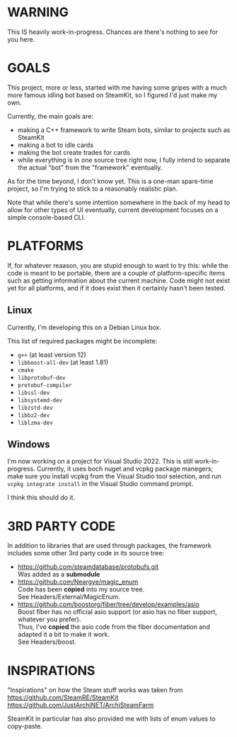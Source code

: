 # WARNING

This IS heavily work-in-progress. Chances are there's nothing to see for you here.

# GOALS

This project, more or less, started with me having some gripes with a much more
famous idling bot based on SteamKit, so I figured I'd just make my own.

Currently, the main goals are:

* making a C++ framework to write Steam bots, similar to projects such as SteamKit
* making a bot to idle cards
* making the bot create trades for cards
* while everything is in one source tree right now, I fully intend to separate the
actual "bot" from the "framework" eventually.

As for the time beyond, I don't know yet. This is a one-man spare-time project,
so I'm trying to stick to a reasonably realistic plan.

Note that while there's some intention somewhere in the back of my
head to allow for other types of UI eventually, current development
focuses on a simple console-based CLI.

# PLATFORMS

If, for whatever reaason, you are stupid enough to want to try this:
while the code is meant to be portable, there are a couple of
platform-specific items such as getting information about the current
machine. Code might not exist yet for all platforms, and if it does
exist then it certainly hasn't been tested.

## Linux

Currently, I'm developing this on a Debian Linux box.

This list of required packages might be incomplete:

* `g++` (at least version 12)
* `libboost-all-dev` (at least 1.81)
* `cmake`
* `libprotobuf-dev`
* `protobuf-compiler`
* `libssl-dev`
* `libsystemd-dev`
* `libzstd-dev`
* `libbz2-dev`
* `liblzma-dev`

## Windows

I'm now working on a project for Visual Studio 2022. This is still work-in-progress.
Currently, it uses boch nuget and vcpkg package manegers; make sure you install vcpkg from the Visual Studio tool selection, and run `vcpkg integrate install` in the Visual Studio command prompt.

I think this should do it.

# 3RD PARTY CODE

In addition to libraries that are used through packages, the framework includes some other 3rd party code in its source tree:

* https://github.com/steamdatabase/protobufs.git \
  Was added as a **submodule**
* https://github.com/Neargye/magic_enum \
  Code has been **copied** into my source tree. \
  See Headers/External/MagicEnum.
* https://github.com/boostorg/fiber/tree/develop/examples/asio \
  Boost fiber has no official asio support (or asio has no fiber support,
  whatever you prefer). \
  Thus, I've **copied** the asio code from the fiber documentation and adapted
  it a bit to make it work. \
  See Headers/boost.

# INSPIRATIONS

"Inspirations" on how the Steam stuff works was taken from \
   https://github.com/SteamRE/SteamKit \
   https://github.com/JustArchiNET/ArchiSteamFarm

SteamKit in particular has also provided me with lists of
enum values to copy-paste.
